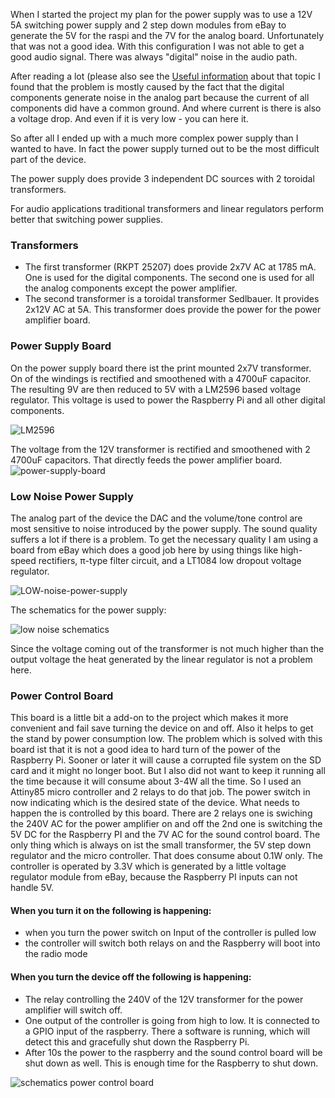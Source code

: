 When I started the project my plan for the power supply was to use a 12V 5A switching power supply and 2 step down modules from eBay to generate the 5V for the raspi and the 7V for the analog board. Unfortunately that was not a good idea. With this configuration I was not able to get a good audio signal. There was always "digital" noise in the audio path. 

After reading a lot (please also see the [Useful information](Useful-Information#power-supply) about that topic I found that the problem is mostly caused by the fact that the digital components generate noise in the analog part because the current of all components did have a common ground. And where current is there is also a voltage drop. And even if it is very low - you can here it.

So after all I ended up with a much more complex power supply than I wanted to have. In fact the power supply turned out to be the most difficult part of the device.

The power supply does provide 3 independent DC sources with 2 toroidal transformers. 

For audio applications traditional transformers and linear regulators perform better that switching power supplies.  

### Transformers
- The first transformer (RKPT 25207) does provide 2x7V AC at 1785 mA. One is used for the digital components. The second one is used for all the analog components except the power amplifier.
- The second transformer is a toroidal transformer Sedlbauer. It provides 2x12V AC at 5A. This transformer does provide the power for the power amplifier board.

### Power Supply Board
On the power supply board there ist the print mounted 2x7V transformer. On of the windings is rectified and 
smoothened with a 4700uF capacitor. The resulting 9V are then reduced to 5V with a LM2596 based voltage regulator. This voltage is used to power the Raspberry Pi and all other digital components.

![LM2596](https://github.com/thk4711/raspiradio/blob/master/Images/lm2596.jpg)

The voltage from the 12V transformer is rectified and smoothened with 2 4700uF capacitors. That directly feeds the power amplifier board. 
![power-supply-board](https://github.com/thk4711/raspiradio/blob/master/schematics/power-supply-board.png)

### Low Noise Power Supply
The analog part of the device the DAC and the volume/tone control are most sensitive to noise introduced by the power supply. The sound quality suffers a lot if there is a problem. To get the necessary quality I am using a board from eBay which does a good job here by using things like high-speed rectifiers, π-type filter circuit, and a LT1084 low dropout voltage regulator.

![LOW-noise-power-supply](https://github.com/thk4711/raspiradio/blob/master/Images/LOW-Noise-Power.jpeg)

The schematics for the power supply:

![low noise schematics](https://github.com/thk4711/raspiradio/blob/master/Images/low-power-schematics.jpeg)

Since the voltage coming out of the transformer is not much higher than the output voltage the heat generated by the linear regulator is not a problem here.

### Power Control Board

This board is a little bit a add-on to the project which makes it more convenient and fail save turning the device on and off. Also it helps to get the stand by power consumption low. The problem which is solved with this board ist that it is not a good idea to hard turn of the power of the Raspberry Pi. Sooner or later it will cause a corrupted file system on the SD card and it might no longer boot. But I also did not want to keep it running all the time because it will consume about 3-4W all the time. So I used an Attiny85 micro controller and 2 relays to do that job. The power switch in now indicating which is the desired state of the device. What needs to happen the is controlled by this board. There are 2 relays one is swiching the 240V AC for the power amplifier on and off the 2nd one is switching the 5V DC for the Raspberry PI and the 7V AC for the sound control board. The only thing which is always on ist the small transformer, the 5V step down regulator and the micro controller. That does consume about 0.1W only. The controller is operated by 3.3V which is generated by a little voltage regulator module from eBay, because the Raspberry PI inputs can not handle 5V.

#### When you turn it on the following is happening: 
- when you turn the power switch on Input of the controller is pulled low
- the controller will switch both relays on and the Raspberry will boot into the radio mode

#### When you turn the device off the following is happening:
- The relay controlling the 240V of the 12V transformer for the power amplifier will switch off.
- One output of the controller is going from high to low. It is connected to a GPIO input of the raspberry. There a software is running, which will detect this and gracefully shut down the Raspberry Pi.
- After 10s the power to the raspberry and the sound control board will be shut down as well. This is enough time for the Raspberry to shut down.

![schematics power control board](https://github.com/thk4711/raspiradio/blob/master/schematics/power-control-board.png)
  
